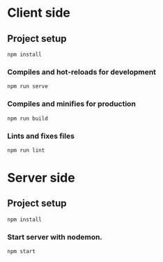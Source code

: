 # Client side

## Project setup
```
npm install
```

### Compiles and hot-reloads for development
```
npm run serve
```

### Compiles and minifies for production
```
npm run build
```

### Lints and fixes files
```
npm run lint
```

# Server side

## Project setup
```
npm install
```

### Start server with nodemon.
```
npm start
```
